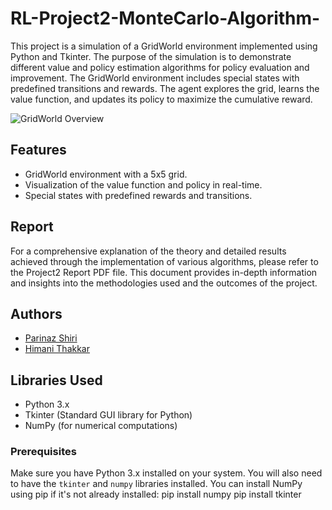 # RL-Project2-MonteCarlo-Algorithm-

This project is a simulation of a GridWorld environment implemented using Python and Tkinter. The purpose of the simulation is to demonstrate different value and policy estimation algorithms for policy evaluation and improvement. The GridWorld environment includes special states with predefined transitions and rewards. The agent explores the grid, learns the value function, and updates its policy to maximize the cumulative reward.

![GridWorld Overview](gridworld_overview.png)

## Features

- GridWorld environment with a 5x5 grid.
- Visualization of the value function and policy in real-time.
- Special states with predefined rewards and transitions.

## Report

For a comprehensive explanation of the theory and detailed results achieved through the implementation of various algorithms, please refer to the Project2 Report PDF file. This document provides in-depth information and insights into the methodologies used and the outcomes of the project.

## Authors

- [Parinaz Shiri](https://github.com/parinaz-shiri)
- [Himani Thakkar](https://github.com/hiimani28)

## Libraries Used

- Python 3.x
- Tkinter (Standard GUI library for Python)
- NumPy (for numerical computations)

### Prerequisites

Make sure you have Python 3.x installed on your system. You will also need to have the `tkinter` and `numpy` libraries installed. You can install NumPy using pip if it's not already installed:
pip install numpy
pip install tkinter

